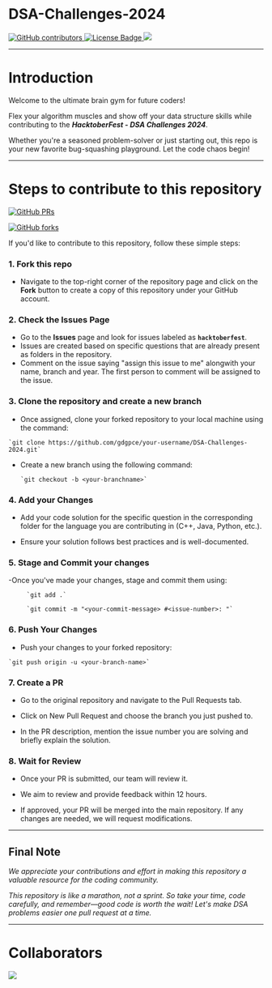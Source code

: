 # DSA-Challenges-2024
<a href="https://github.com/gdgpce/DSA-Challenges-2024/graphs/contributors">
    <img alt="GitHub contributors" src="https://img.shields.io/github/contributors/gdgpce/DSA-Challenges-2024?color=2b9348">
</a>

<a href="https://github.com/gdgpce/DSA-Challenges-2024/blob/main/LICENSE">
  <img src="https://img.shields.io/github/license/gdgpce/DSA-Challenges-2024?color=2b9348" alt="License Badge"/>
</a>

<a hreaf="https://github.com/gdgpce/DSA-Challenges-2024/issues">
  <img src="https://img.shields.io/github/issues/gdgpce/DSA-Challenges-2024?color=pink&logo=github"/>
</a>

---


# Introduction
Welcome to the ultimate brain gym for future coders!

Flex your algorithm muscles and show off your data structure skills while contributing to the ***HacktoberFest - DSA Challenges 2024***.

Whether you're a seasoned problem-solver or just starting out, this repo is your new favorite bug-squashing playground. Let the code chaos begin! 

---

# Steps to contribute to this repository

[![GitHub PRs](https://img.shields.io/github/issues-pr/gdgpce/DSA-Challenges-2024?style=social&logo=github)](https://github.com/gdgpce/DSA-Challenges-2024/pulls)

[![GitHub forks](https://img.shields.io/github/forks/gdgpce/DSA-Challenges-2024?logo=git)](https://github.com/gdgpce/DSA-Challenges-2024/network)


If you'd like to contribute to this repository, follow these simple steps:
  
  ### 1. Fork this repo
  - Navigate to the top-right corner of the repository page and click on the **Fork** button to create a copy of this repository under your GitHub account.
    
  ### 2. Check the Issues Page
  - Go to the **Issues** page and look for issues labeled as **`hacktoberfest`**.
  - Issues are created based on specific questions that are already present as folders in the repository.
  - Comment on the issue saying "assign this issue to me" alongwith your name, branch and year. The first person to comment will be assigned to the issue.

  ### 3. Clone the repository and create a new branch
   - Once assigned, clone your forked repository to your local machine using the command:

    `git clone https://github.com/gdgpce/your-username/DSA-Challenges-2024.git`
    

  - Create a new branch using the following command: 

        `git checkout -b <your-branchname>`

  ### 4. Add your Changes
   - Add your code solution for the specific question in the corresponding folder for the language you are contributing in (C++, Java, Python, etc.).
       
  - Ensure your solution follows best practices and is well-documented.

  ### 5. Stage and Commit your changes
     
   -Once you've made your changes, stage and commit them using:

         `git add .`
          
         `git commit -m "<your-commit-message> #<issue-number>: "`

  ### 6. Push Your Changes

   - Push your changes to your forked repository:

    `git push origin -u <your-branch-name>`

  ### 7. Create a PR

 - Go to the original repository and navigate to the Pull Requests tab.

 - Click on New Pull Request and choose the branch you just pushed to.

 - In the PR description, mention the issue number you are solving and briefly explain the solution.
    
  ### 8. Wait for Review
      
  - Once your PR is submitted, our team will review it.
      
  - We aim to review and provide feedback within 12 hours.
      
  - If approved, your PR will be merged into the main repository. If any changes are needed, we will request modifications.

---

## Final Note

_We appreciate your contributions and effort in making this repository a valuable resource for the coding community._

_This repository is like a marathon, not a sprint. So take your time, code carefully, and remember—good code is worth the wait! Let's make DSA problems easier one pull request at a time._


---

# Collaborators

<a href="https://github.com/gdgpce/DSA-Challenges-2024/graphs/contributors">
  <img src="https://contrib.rocks/image?repo=gdgpce/DSA-Challenges-2024" />
</a>
